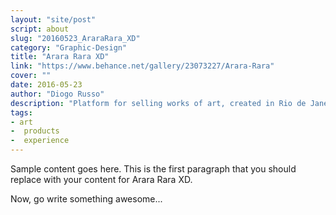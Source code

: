 ```yaml
---
layout: "site/post"
script: about
slug: "20160523_AraraRara_XD"
category: "Graphic-Design"
title: "Arara Rara XD"
link: "https://www.behance.net/gallery/23073227/Arara-Rara"
cover: ""
date: 2016-05-23
author: "Diogo Russo"
description: "Platform for selling works of art, created in Rio de Janeiro for young artists and entrepreneurs. The goal is to provide quality work at affordable prices, with a focus on excellence in delivery and personalized services. "
tags:
- art
-  products
-  experience
---
```

 
Sample content goes here. This is the first paragraph that you should replace with your content for Arara Rara XD.
 
Now, go write something awesome...
